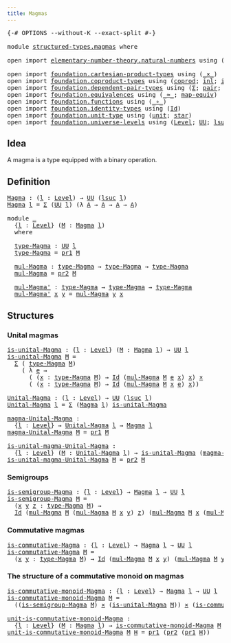 ```yaml
---
title: Magmas
---
```


<pre class="Agda"><a id="32" class="Symbol">{-#</a> <a id="36" class="Keyword">OPTIONS</a> <a id="44" class="Pragma">--without-K</a> <a id="56" class="Pragma">--exact-split</a> <a id="70" class="Symbol">#-}</a>

<a id="75" class="Keyword">module</a> <a id="82" href="structured-types.magmas.html" class="Module">structured-types.magmas</a> <a id="106" class="Keyword">where</a>

<a id="113" class="Keyword">open</a> <a id="118" class="Keyword">import</a> <a id="125" href="elementary-number-theory.natural-numbers.html" class="Module">elementary-number-theory.natural-numbers</a> <a id="166" class="Keyword">using</a> <a id="172" class="Symbol">(</a><a id="173" href="elementary-number-theory.natural-numbers.html#1444" class="Datatype">ℕ</a><a id="174" class="Symbol">;</a> <a id="176" href="elementary-number-theory.natural-numbers.html#1465" class="InductiveConstructor">zero-ℕ</a><a id="182" class="Symbol">;</a> <a id="184" href="elementary-number-theory.natural-numbers.html#1478" class="InductiveConstructor">succ-ℕ</a><a id="190" class="Symbol">)</a>

<a id="193" class="Keyword">open</a> <a id="198" class="Keyword">import</a> <a id="205" href="foundation.cartesian-product-types.html" class="Module">foundation.cartesian-product-types</a> <a id="240" class="Keyword">using</a> <a id="246" class="Symbol">(</a><a id="247" href="foundation-core.cartesian-product-types.html#577" class="Function Operator">_×_</a><a id="250" class="Symbol">)</a>
<a id="252" class="Keyword">open</a> <a id="257" class="Keyword">import</a> <a id="264" href="foundation.coproduct-types.html" class="Module">foundation.coproduct-types</a> <a id="291" class="Keyword">using</a> <a id="297" class="Symbol">(</a><a id="298" href="foundation.coproduct-types.html#1168" class="Datatype">coprod</a><a id="304" class="Symbol">;</a> <a id="306" href="foundation.coproduct-types.html#1239" class="InductiveConstructor">inl</a><a id="309" class="Symbol">;</a> <a id="311" href="foundation.coproduct-types.html#1262" class="InductiveConstructor">inr</a><a id="314" class="Symbol">)</a>
<a id="316" class="Keyword">open</a> <a id="321" class="Keyword">import</a> <a id="328" href="foundation.dependent-pair-types.html" class="Module">foundation.dependent-pair-types</a> <a id="360" class="Keyword">using</a> <a id="366" class="Symbol">(</a><a id="367" href="foundation-core.dependent-pair-types.html#502" class="Record">Σ</a><a id="368" class="Symbol">;</a> <a id="370" href="foundation-core.dependent-pair-types.html#575" class="InductiveConstructor">pair</a><a id="374" class="Symbol">;</a> <a id="376" href="foundation-core.dependent-pair-types.html#592" class="Field">pr1</a><a id="379" class="Symbol">;</a> <a id="381" href="foundation-core.dependent-pair-types.html#604" class="Field">pr2</a><a id="384" class="Symbol">)</a>
<a id="386" class="Keyword">open</a> <a id="391" class="Keyword">import</a> <a id="398" href="foundation.equivalences.html" class="Module">foundation.equivalences</a> <a id="422" class="Keyword">using</a> <a id="428" class="Symbol">(</a><a id="429" href="foundation-core.equivalences.html#1607" class="Function Operator">_≃_</a><a id="432" class="Symbol">;</a> <a id="434" href="foundation-core.equivalences.html#1807" class="Function">map-equiv</a><a id="443" class="Symbol">)</a>
<a id="445" class="Keyword">open</a> <a id="450" class="Keyword">import</a> <a id="457" href="foundation.functions.html" class="Module">foundation.functions</a> <a id="478" class="Keyword">using</a> <a id="484" class="Symbol">(</a><a id="485" href="foundation-core.functions.html#407" class="Function Operator">_∘_</a><a id="488" class="Symbol">)</a>
<a id="490" class="Keyword">open</a> <a id="495" class="Keyword">import</a> <a id="502" href="foundation.identity-types.html" class="Module">foundation.identity-types</a> <a id="528" class="Keyword">using</a> <a id="534" class="Symbol">(</a><a id="535" href="foundation-core.identity-types.html#641" class="Datatype">Id</a><a id="537" class="Symbol">)</a>
<a id="539" class="Keyword">open</a> <a id="544" class="Keyword">import</a> <a id="551" href="foundation.unit-type.html" class="Module">foundation.unit-type</a> <a id="572" class="Keyword">using</a> <a id="578" class="Symbol">(</a><a id="579" href="foundation.unit-type.html#975" class="Datatype">unit</a><a id="583" class="Symbol">;</a> <a id="585" href="foundation.unit-type.html#999" class="InductiveConstructor">star</a><a id="589" class="Symbol">)</a>
<a id="591" class="Keyword">open</a> <a id="596" class="Keyword">import</a> <a id="603" href="foundation.universe-levels.html" class="Module">foundation.universe-levels</a> <a id="630" class="Keyword">using</a> <a id="636" class="Symbol">(</a><a id="637" href="Agda.Primitive.html#597" class="Postulate">Level</a><a id="642" class="Symbol">;</a> <a id="644" href="foundation-core.universe-levels.html#222" class="Primitive">UU</a><a id="646" class="Symbol">;</a> <a id="648" href="Agda.Primitive.html#780" class="Primitive">lsuc</a><a id="652" class="Symbol">)</a>
</pre>
## Idea

A magma is a type equipped with a binary operation.

## Definition

<pre class="Agda"><a id="Magma"></a><a id="744" href="structured-types.magmas.html#744" class="Function">Magma</a> <a id="750" class="Symbol">:</a> <a id="752" class="Symbol">(</a><a id="753" href="structured-types.magmas.html#753" class="Bound">l</a> <a id="755" class="Symbol">:</a> <a id="757" href="Agda.Primitive.html#597" class="Postulate">Level</a><a id="762" class="Symbol">)</a> <a id="764" class="Symbol">→</a> <a id="766" href="foundation-core.universe-levels.html#222" class="Primitive">UU</a> <a id="769" class="Symbol">(</a><a id="770" href="Agda.Primitive.html#780" class="Primitive">lsuc</a> <a id="775" href="structured-types.magmas.html#753" class="Bound">l</a><a id="776" class="Symbol">)</a>
<a id="778" href="structured-types.magmas.html#744" class="Function">Magma</a> <a id="784" href="structured-types.magmas.html#784" class="Bound">l</a> <a id="786" class="Symbol">=</a> <a id="788" href="foundation-core.dependent-pair-types.html#502" class="Record">Σ</a> <a id="790" class="Symbol">(</a><a id="791" href="foundation-core.universe-levels.html#222" class="Primitive">UU</a> <a id="794" href="structured-types.magmas.html#784" class="Bound">l</a><a id="795" class="Symbol">)</a> <a id="797" class="Symbol">(λ</a> <a id="800" href="structured-types.magmas.html#800" class="Bound">A</a> <a id="802" class="Symbol">→</a> <a id="804" href="structured-types.magmas.html#800" class="Bound">A</a> <a id="806" class="Symbol">→</a> <a id="808" href="structured-types.magmas.html#800" class="Bound">A</a> <a id="810" class="Symbol">→</a> <a id="812" href="structured-types.magmas.html#800" class="Bound">A</a><a id="813" class="Symbol">)</a>

<a id="816" class="Keyword">module</a> <a id="823" href="structured-types.magmas.html#823" class="Module">_</a>
  <a id="827" class="Symbol">{</a><a id="828" href="structured-types.magmas.html#828" class="Bound">l</a> <a id="830" class="Symbol">:</a> <a id="832" href="Agda.Primitive.html#597" class="Postulate">Level</a><a id="837" class="Symbol">}</a> <a id="839" class="Symbol">(</a><a id="840" href="structured-types.magmas.html#840" class="Bound">M</a> <a id="842" class="Symbol">:</a> <a id="844" href="structured-types.magmas.html#744" class="Function">Magma</a> <a id="850" href="structured-types.magmas.html#828" class="Bound">l</a><a id="851" class="Symbol">)</a>
  <a id="855" class="Keyword">where</a>
  
  <a id="866" href="structured-types.magmas.html#866" class="Function">type-Magma</a> <a id="877" class="Symbol">:</a> <a id="879" href="foundation-core.universe-levels.html#222" class="Primitive">UU</a> <a id="882" href="structured-types.magmas.html#828" class="Bound">l</a>
  <a id="886" href="structured-types.magmas.html#866" class="Function">type-Magma</a> <a id="897" class="Symbol">=</a> <a id="899" href="foundation-core.dependent-pair-types.html#592" class="Field">pr1</a> <a id="903" href="structured-types.magmas.html#840" class="Bound">M</a>
  
  <a id="910" href="structured-types.magmas.html#910" class="Function">mul-Magma</a> <a id="920" class="Symbol">:</a> <a id="922" href="structured-types.magmas.html#866" class="Function">type-Magma</a> <a id="933" class="Symbol">→</a> <a id="935" href="structured-types.magmas.html#866" class="Function">type-Magma</a> <a id="946" class="Symbol">→</a> <a id="948" href="structured-types.magmas.html#866" class="Function">type-Magma</a>
  <a id="961" href="structured-types.magmas.html#910" class="Function">mul-Magma</a> <a id="971" class="Symbol">=</a> <a id="973" href="foundation-core.dependent-pair-types.html#604" class="Field">pr2</a> <a id="977" href="structured-types.magmas.html#840" class="Bound">M</a>
  
  <a id="984" href="structured-types.magmas.html#984" class="Function">mul-Magma&#39;</a> <a id="995" class="Symbol">:</a> <a id="997" href="structured-types.magmas.html#866" class="Function">type-Magma</a> <a id="1008" class="Symbol">→</a> <a id="1010" href="structured-types.magmas.html#866" class="Function">type-Magma</a> <a id="1021" class="Symbol">→</a> <a id="1023" href="structured-types.magmas.html#866" class="Function">type-Magma</a>
  <a id="1036" href="structured-types.magmas.html#984" class="Function">mul-Magma&#39;</a> <a id="1047" href="structured-types.magmas.html#1047" class="Bound">x</a> <a id="1049" href="structured-types.magmas.html#1049" class="Bound">y</a> <a id="1051" class="Symbol">=</a> <a id="1053" href="structured-types.magmas.html#910" class="Function">mul-Magma</a> <a id="1063" href="structured-types.magmas.html#1049" class="Bound">y</a> <a id="1065" href="structured-types.magmas.html#1047" class="Bound">x</a>
</pre>
## Structures

### Unital magmas

<pre class="Agda"><a id="is-unital-Magma"></a><a id="1114" href="structured-types.magmas.html#1114" class="Function">is-unital-Magma</a> <a id="1130" class="Symbol">:</a> <a id="1132" class="Symbol">{</a><a id="1133" href="structured-types.magmas.html#1133" class="Bound">l</a> <a id="1135" class="Symbol">:</a> <a id="1137" href="Agda.Primitive.html#597" class="Postulate">Level</a><a id="1142" class="Symbol">}</a> <a id="1144" class="Symbol">(</a><a id="1145" href="structured-types.magmas.html#1145" class="Bound">M</a> <a id="1147" class="Symbol">:</a> <a id="1149" href="structured-types.magmas.html#744" class="Function">Magma</a> <a id="1155" href="structured-types.magmas.html#1133" class="Bound">l</a><a id="1156" class="Symbol">)</a> <a id="1158" class="Symbol">→</a> <a id="1160" href="foundation-core.universe-levels.html#222" class="Primitive">UU</a> <a id="1163" href="structured-types.magmas.html#1133" class="Bound">l</a>
<a id="1165" href="structured-types.magmas.html#1114" class="Function">is-unital-Magma</a> <a id="1181" href="structured-types.magmas.html#1181" class="Bound">M</a> <a id="1183" class="Symbol">=</a>
  <a id="1187" href="foundation-core.dependent-pair-types.html#502" class="Record">Σ</a> <a id="1189" class="Symbol">(</a> <a id="1191" href="structured-types.magmas.html#866" class="Function">type-Magma</a> <a id="1202" href="structured-types.magmas.html#1181" class="Bound">M</a><a id="1203" class="Symbol">)</a>
    <a id="1209" class="Symbol">(</a> <a id="1211" class="Symbol">λ</a> <a id="1213" href="structured-types.magmas.html#1213" class="Bound">e</a> <a id="1215" class="Symbol">→</a>
      <a id="1223" class="Symbol">(</a> <a id="1225" class="Symbol">(</a><a id="1226" href="structured-types.magmas.html#1226" class="Bound">x</a> <a id="1228" class="Symbol">:</a> <a id="1230" href="structured-types.magmas.html#866" class="Function">type-Magma</a> <a id="1241" href="structured-types.magmas.html#1181" class="Bound">M</a><a id="1242" class="Symbol">)</a> <a id="1244" class="Symbol">→</a> <a id="1246" href="foundation-core.identity-types.html#641" class="Datatype">Id</a> <a id="1249" class="Symbol">(</a><a id="1250" href="structured-types.magmas.html#910" class="Function">mul-Magma</a> <a id="1260" href="structured-types.magmas.html#1181" class="Bound">M</a> <a id="1262" href="structured-types.magmas.html#1213" class="Bound">e</a> <a id="1264" href="structured-types.magmas.html#1226" class="Bound">x</a><a id="1265" class="Symbol">)</a> <a id="1267" href="structured-types.magmas.html#1226" class="Bound">x</a><a id="1268" class="Symbol">)</a> <a id="1270" href="foundation-core.cartesian-product-types.html#577" class="Function Operator">×</a>
      <a id="1278" class="Symbol">(</a> <a id="1280" class="Symbol">(</a><a id="1281" href="structured-types.magmas.html#1281" class="Bound">x</a> <a id="1283" class="Symbol">:</a> <a id="1285" href="structured-types.magmas.html#866" class="Function">type-Magma</a> <a id="1296" href="structured-types.magmas.html#1181" class="Bound">M</a><a id="1297" class="Symbol">)</a> <a id="1299" class="Symbol">→</a> <a id="1301" href="foundation-core.identity-types.html#641" class="Datatype">Id</a> <a id="1304" class="Symbol">(</a><a id="1305" href="structured-types.magmas.html#910" class="Function">mul-Magma</a> <a id="1315" href="structured-types.magmas.html#1181" class="Bound">M</a> <a id="1317" href="structured-types.magmas.html#1281" class="Bound">x</a> <a id="1319" href="structured-types.magmas.html#1213" class="Bound">e</a><a id="1320" class="Symbol">)</a> <a id="1322" href="structured-types.magmas.html#1281" class="Bound">x</a><a id="1323" class="Symbol">))</a>

<a id="Unital-Magma"></a><a id="1327" href="structured-types.magmas.html#1327" class="Function">Unital-Magma</a> <a id="1340" class="Symbol">:</a> <a id="1342" class="Symbol">(</a><a id="1343" href="structured-types.magmas.html#1343" class="Bound">l</a> <a id="1345" class="Symbol">:</a> <a id="1347" href="Agda.Primitive.html#597" class="Postulate">Level</a><a id="1352" class="Symbol">)</a> <a id="1354" class="Symbol">→</a> <a id="1356" href="foundation-core.universe-levels.html#222" class="Primitive">UU</a> <a id="1359" class="Symbol">(</a><a id="1360" href="Agda.Primitive.html#780" class="Primitive">lsuc</a> <a id="1365" href="structured-types.magmas.html#1343" class="Bound">l</a><a id="1366" class="Symbol">)</a>
<a id="1368" href="structured-types.magmas.html#1327" class="Function">Unital-Magma</a> <a id="1381" href="structured-types.magmas.html#1381" class="Bound">l</a> <a id="1383" class="Symbol">=</a> <a id="1385" href="foundation-core.dependent-pair-types.html#502" class="Record">Σ</a> <a id="1387" class="Symbol">(</a><a id="1388" href="structured-types.magmas.html#744" class="Function">Magma</a> <a id="1394" href="structured-types.magmas.html#1381" class="Bound">l</a><a id="1395" class="Symbol">)</a> <a id="1397" href="structured-types.magmas.html#1114" class="Function">is-unital-Magma</a>

<a id="magma-Unital-Magma"></a><a id="1414" href="structured-types.magmas.html#1414" class="Function">magma-Unital-Magma</a> <a id="1433" class="Symbol">:</a>
  <a id="1437" class="Symbol">{</a><a id="1438" href="structured-types.magmas.html#1438" class="Bound">l</a> <a id="1440" class="Symbol">:</a> <a id="1442" href="Agda.Primitive.html#597" class="Postulate">Level</a><a id="1447" class="Symbol">}</a> <a id="1449" class="Symbol">→</a> <a id="1451" href="structured-types.magmas.html#1327" class="Function">Unital-Magma</a> <a id="1464" href="structured-types.magmas.html#1438" class="Bound">l</a> <a id="1466" class="Symbol">→</a> <a id="1468" href="structured-types.magmas.html#744" class="Function">Magma</a> <a id="1474" href="structured-types.magmas.html#1438" class="Bound">l</a>
<a id="1476" href="structured-types.magmas.html#1414" class="Function">magma-Unital-Magma</a> <a id="1495" href="structured-types.magmas.html#1495" class="Bound">M</a> <a id="1497" class="Symbol">=</a> <a id="1499" href="foundation-core.dependent-pair-types.html#592" class="Field">pr1</a> <a id="1503" href="structured-types.magmas.html#1495" class="Bound">M</a>
  
<a id="is-unital-magma-Unital-Magma"></a><a id="1508" href="structured-types.magmas.html#1508" class="Function">is-unital-magma-Unital-Magma</a> <a id="1537" class="Symbol">:</a>
  <a id="1541" class="Symbol">{</a><a id="1542" href="structured-types.magmas.html#1542" class="Bound">l</a> <a id="1544" class="Symbol">:</a> <a id="1546" href="Agda.Primitive.html#597" class="Postulate">Level</a><a id="1551" class="Symbol">}</a> <a id="1553" class="Symbol">(</a><a id="1554" href="structured-types.magmas.html#1554" class="Bound">M</a> <a id="1556" class="Symbol">:</a> <a id="1558" href="structured-types.magmas.html#1327" class="Function">Unital-Magma</a> <a id="1571" href="structured-types.magmas.html#1542" class="Bound">l</a><a id="1572" class="Symbol">)</a> <a id="1574" class="Symbol">→</a> <a id="1576" href="structured-types.magmas.html#1114" class="Function">is-unital-Magma</a> <a id="1592" class="Symbol">(</a><a id="1593" href="structured-types.magmas.html#1414" class="Function">magma-Unital-Magma</a> <a id="1612" href="structured-types.magmas.html#1554" class="Bound">M</a><a id="1613" class="Symbol">)</a>
<a id="1615" href="structured-types.magmas.html#1508" class="Function">is-unital-magma-Unital-Magma</a> <a id="1644" href="structured-types.magmas.html#1644" class="Bound">M</a> <a id="1646" class="Symbol">=</a> <a id="1648" href="foundation-core.dependent-pair-types.html#604" class="Field">pr2</a> <a id="1652" href="structured-types.magmas.html#1644" class="Bound">M</a>
</pre>
### Semigroups

<pre class="Agda"><a id="is-semigroup-Magma"></a><a id="1683" href="structured-types.magmas.html#1683" class="Function">is-semigroup-Magma</a> <a id="1702" class="Symbol">:</a> <a id="1704" class="Symbol">{</a><a id="1705" href="structured-types.magmas.html#1705" class="Bound">l</a> <a id="1707" class="Symbol">:</a> <a id="1709" href="Agda.Primitive.html#597" class="Postulate">Level</a><a id="1714" class="Symbol">}</a> <a id="1716" class="Symbol">→</a> <a id="1718" href="structured-types.magmas.html#744" class="Function">Magma</a> <a id="1724" href="structured-types.magmas.html#1705" class="Bound">l</a> <a id="1726" class="Symbol">→</a> <a id="1728" href="foundation-core.universe-levels.html#222" class="Primitive">UU</a> <a id="1731" href="structured-types.magmas.html#1705" class="Bound">l</a>
<a id="1733" href="structured-types.magmas.html#1683" class="Function">is-semigroup-Magma</a> <a id="1752" href="structured-types.magmas.html#1752" class="Bound">M</a> <a id="1754" class="Symbol">=</a>
  <a id="1758" class="Symbol">(</a><a id="1759" href="structured-types.magmas.html#1759" class="Bound">x</a> <a id="1761" href="structured-types.magmas.html#1761" class="Bound">y</a> <a id="1763" href="structured-types.magmas.html#1763" class="Bound">z</a> <a id="1765" class="Symbol">:</a> <a id="1767" href="structured-types.magmas.html#866" class="Function">type-Magma</a> <a id="1778" href="structured-types.magmas.html#1752" class="Bound">M</a><a id="1779" class="Symbol">)</a> <a id="1781" class="Symbol">→</a>
  <a id="1785" href="foundation-core.identity-types.html#641" class="Datatype">Id</a> <a id="1788" class="Symbol">(</a><a id="1789" href="structured-types.magmas.html#910" class="Function">mul-Magma</a> <a id="1799" href="structured-types.magmas.html#1752" class="Bound">M</a> <a id="1801" class="Symbol">(</a><a id="1802" href="structured-types.magmas.html#910" class="Function">mul-Magma</a> <a id="1812" href="structured-types.magmas.html#1752" class="Bound">M</a> <a id="1814" href="structured-types.magmas.html#1759" class="Bound">x</a> <a id="1816" href="structured-types.magmas.html#1761" class="Bound">y</a><a id="1817" class="Symbol">)</a> <a id="1819" href="structured-types.magmas.html#1763" class="Bound">z</a><a id="1820" class="Symbol">)</a> <a id="1822" class="Symbol">(</a><a id="1823" href="structured-types.magmas.html#910" class="Function">mul-Magma</a> <a id="1833" href="structured-types.magmas.html#1752" class="Bound">M</a> <a id="1835" href="structured-types.magmas.html#1759" class="Bound">x</a> <a id="1837" class="Symbol">(</a><a id="1838" href="structured-types.magmas.html#910" class="Function">mul-Magma</a> <a id="1848" href="structured-types.magmas.html#1752" class="Bound">M</a> <a id="1850" href="structured-types.magmas.html#1761" class="Bound">y</a> <a id="1852" href="structured-types.magmas.html#1763" class="Bound">z</a><a id="1853" class="Symbol">))</a>
</pre>
### Commutative magmas

<pre class="Agda"><a id="is-commutative-Magma"></a><a id="1893" href="structured-types.magmas.html#1893" class="Function">is-commutative-Magma</a> <a id="1914" class="Symbol">:</a> <a id="1916" class="Symbol">{</a><a id="1917" href="structured-types.magmas.html#1917" class="Bound">l</a> <a id="1919" class="Symbol">:</a> <a id="1921" href="Agda.Primitive.html#597" class="Postulate">Level</a><a id="1926" class="Symbol">}</a> <a id="1928" class="Symbol">→</a> <a id="1930" href="structured-types.magmas.html#744" class="Function">Magma</a> <a id="1936" href="structured-types.magmas.html#1917" class="Bound">l</a> <a id="1938" class="Symbol">→</a> <a id="1940" href="foundation-core.universe-levels.html#222" class="Primitive">UU</a> <a id="1943" href="structured-types.magmas.html#1917" class="Bound">l</a>
<a id="1945" href="structured-types.magmas.html#1893" class="Function">is-commutative-Magma</a> <a id="1966" href="structured-types.magmas.html#1966" class="Bound">M</a> <a id="1968" class="Symbol">=</a>
  <a id="1972" class="Symbol">(</a><a id="1973" href="structured-types.magmas.html#1973" class="Bound">x</a> <a id="1975" href="structured-types.magmas.html#1975" class="Bound">y</a> <a id="1977" class="Symbol">:</a> <a id="1979" href="structured-types.magmas.html#866" class="Function">type-Magma</a> <a id="1990" href="structured-types.magmas.html#1966" class="Bound">M</a><a id="1991" class="Symbol">)</a> <a id="1993" class="Symbol">→</a> <a id="1995" href="foundation-core.identity-types.html#641" class="Datatype">Id</a> <a id="1998" class="Symbol">(</a><a id="1999" href="structured-types.magmas.html#910" class="Function">mul-Magma</a> <a id="2009" href="structured-types.magmas.html#1966" class="Bound">M</a> <a id="2011" href="structured-types.magmas.html#1973" class="Bound">x</a> <a id="2013" href="structured-types.magmas.html#1975" class="Bound">y</a><a id="2014" class="Symbol">)</a> <a id="2016" class="Symbol">(</a><a id="2017" href="structured-types.magmas.html#910" class="Function">mul-Magma</a> <a id="2027" href="structured-types.magmas.html#1966" class="Bound">M</a> <a id="2029" href="structured-types.magmas.html#1975" class="Bound">y</a> <a id="2031" href="structured-types.magmas.html#1973" class="Bound">x</a><a id="2032" class="Symbol">)</a>
</pre>
### The structure of a commutative monoid on magmas

<pre class="Agda"><a id="is-commutative-monoid-Magma"></a><a id="2100" href="structured-types.magmas.html#2100" class="Function">is-commutative-monoid-Magma</a> <a id="2128" class="Symbol">:</a> <a id="2130" class="Symbol">{</a><a id="2131" href="structured-types.magmas.html#2131" class="Bound">l</a> <a id="2133" class="Symbol">:</a> <a id="2135" href="Agda.Primitive.html#597" class="Postulate">Level</a><a id="2140" class="Symbol">}</a> <a id="2142" class="Symbol">→</a> <a id="2144" href="structured-types.magmas.html#744" class="Function">Magma</a> <a id="2150" href="structured-types.magmas.html#2131" class="Bound">l</a> <a id="2152" class="Symbol">→</a> <a id="2154" href="foundation-core.universe-levels.html#222" class="Primitive">UU</a> <a id="2157" href="structured-types.magmas.html#2131" class="Bound">l</a>
<a id="2159" href="structured-types.magmas.html#2100" class="Function">is-commutative-monoid-Magma</a> <a id="2187" href="structured-types.magmas.html#2187" class="Bound">M</a> <a id="2189" class="Symbol">=</a>
  <a id="2193" class="Symbol">((</a><a id="2195" href="structured-types.magmas.html#1683" class="Function">is-semigroup-Magma</a> <a id="2214" href="structured-types.magmas.html#2187" class="Bound">M</a><a id="2215" class="Symbol">)</a> <a id="2217" href="foundation-core.cartesian-product-types.html#577" class="Function Operator">×</a> <a id="2219" class="Symbol">(</a><a id="2220" href="structured-types.magmas.html#1114" class="Function">is-unital-Magma</a> <a id="2236" href="structured-types.magmas.html#2187" class="Bound">M</a><a id="2237" class="Symbol">))</a> <a id="2240" href="foundation-core.cartesian-product-types.html#577" class="Function Operator">×</a> <a id="2242" class="Symbol">(</a><a id="2243" href="structured-types.magmas.html#1893" class="Function">is-commutative-Magma</a> <a id="2264" href="structured-types.magmas.html#2187" class="Bound">M</a><a id="2265" class="Symbol">)</a>

<a id="unit-is-commutative-monoid-Magma"></a><a id="2268" href="structured-types.magmas.html#2268" class="Function">unit-is-commutative-monoid-Magma</a> <a id="2301" class="Symbol">:</a>
  <a id="2305" class="Symbol">{</a><a id="2306" href="structured-types.magmas.html#2306" class="Bound">l</a> <a id="2308" class="Symbol">:</a> <a id="2310" href="Agda.Primitive.html#597" class="Postulate">Level</a><a id="2315" class="Symbol">}</a> <a id="2317" class="Symbol">(</a><a id="2318" href="structured-types.magmas.html#2318" class="Bound">M</a> <a id="2320" class="Symbol">:</a> <a id="2322" href="structured-types.magmas.html#744" class="Function">Magma</a> <a id="2328" href="structured-types.magmas.html#2306" class="Bound">l</a><a id="2329" class="Symbol">)</a> <a id="2331" class="Symbol">→</a> <a id="2333" href="structured-types.magmas.html#2100" class="Function">is-commutative-monoid-Magma</a> <a id="2361" href="structured-types.magmas.html#2318" class="Bound">M</a> <a id="2363" class="Symbol">→</a> <a id="2365" href="structured-types.magmas.html#866" class="Function">type-Magma</a> <a id="2376" href="structured-types.magmas.html#2318" class="Bound">M</a>
<a id="2378" href="structured-types.magmas.html#2268" class="Function">unit-is-commutative-monoid-Magma</a> <a id="2411" href="structured-types.magmas.html#2411" class="Bound">M</a> <a id="2413" href="structured-types.magmas.html#2413" class="Bound">H</a> <a id="2415" class="Symbol">=</a> <a id="2417" href="foundation-core.dependent-pair-types.html#592" class="Field">pr1</a> <a id="2421" class="Symbol">(</a><a id="2422" href="foundation-core.dependent-pair-types.html#604" class="Field">pr2</a> <a id="2426" class="Symbol">(</a><a id="2427" href="foundation-core.dependent-pair-types.html#592" class="Field">pr1</a> <a id="2431" href="structured-types.magmas.html#2413" class="Bound">H</a><a id="2432" class="Symbol">))</a>
</pre>